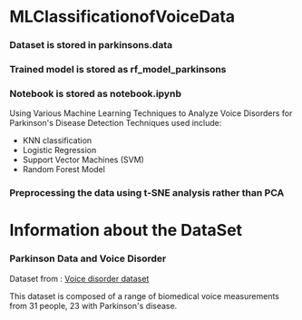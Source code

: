 # MLClassificationofVoiceData
### Dataset is stored in parkinsons.data
### Trained model is stored as rf_model_parkinsons
### Notebook is stored as notebook.ipynb

Using  Various Machine Learning Techniques to Analyze Voice Disorders for Parkinson's Disease Detection
Techniques used include:
- KNN classification
- Logistic Regression
- Support Vector Machines (SVM)
- Random Forest Model




### Preprocessing the data using t-SNE analysis rather than PCA

# Information about the DataSet
### Parkinson Data and Voice Disorder
Dataset from : <a href=https://archive.ics.uci.edu/ml/datasets/parkinsons>Voice disorder dataset</a>

This dataset is composed of a range of biomedical voice measurements from 31 people, 23 with Parkinson's disease.

